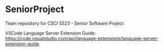 # SeniorProject

Team repository for CSCI 5523 - Senior Software Project

VSCode Language Server Extension Guide:
https://code.visualstudio.com/api/language-extensions/language-server-extension-guide
